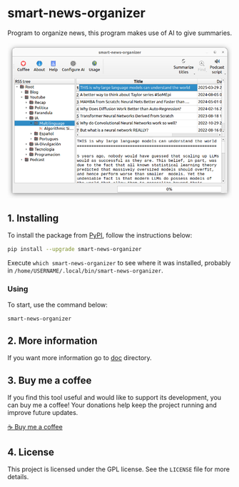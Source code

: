 # smart-news-organizer

Program to organize news, this program makes use of AI to give summaries.

![logo](https://raw.githubusercontent.com/trucomanx/SmartNewsOrganizer/main/screenshot.png)

## 1. Installing

To install the package from [PyPI](https://pypi.org/project/smart-news-organizer/), follow the instructions below:


```bash
pip install --upgrade smart-news-organizer
```

Execute `which smart-news-organizer` to see where it was installed, probably in `/home/USERNAME/.local/bin/smart-news-organizer`.

### Using

To start, use the command below:

```bash
smart-news-organizer
```
## 2. More information

If you want more information go to [doc](https://github.com/trucomanx/SmartNewsOrganizer/blob/main/doc) directory.

## 3. Buy me a coffee

If you find this tool useful and would like to support its development, you can buy me a coffee! 
Your donations help keep the project running and improve future updates.  

[☕ Buy me a coffee](https://ko-fi.com/trucomanx) 

## 4. License

This project is licensed under the GPL license. See the `LICENSE` file for more details.
